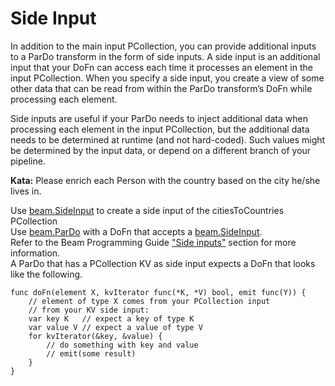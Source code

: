 <!--
    Licensed to the Apache Software Foundation (ASF) under one
    or more contributor license agreements.  See the NOTICE file
    distributed with this work for additional information
    regarding copyright ownership.  The ASF licenses this file
    to you under the Apache License, Version 2.0 (the
    "License"); you may not use this file except in compliance
    with the License.  You may obtain a copy of the License at

      http://www.apache.org/licenses/LICENSE-2.0

    Unless required by applicable law or agreed to in writing,
    software distributed under the License is distributed on an
    "AS IS" BASIS, WITHOUT WARRANTIES OR CONDITIONS OF ANY
    KIND, either express or implied.  See the License for the
    specific language governing permissions and limitations
    under the License.
-->

# Side Input

In addition to the main input PCollection, you can provide additional inputs to a ParDo transform 
in the form of side inputs. A side input is an additional input that your DoFn can access each time 
it processes an element in the input PCollection. When you specify a side input, you create a view 
of some other data that can be read from within the ParDo transform’s DoFn while processing each 
element.

Side inputs are useful if your ParDo needs to inject additional data when processing each element 
in the input PCollection, but the additional data needs to be determined at runtime (and not 
hard-coded). Such values might be determined by the input data, or depend on a different branch of 
your pipeline.

**Kata:** Please enrich each Person with the country based on the city he/she lives in.

<div class="hint">
    Use <a href="https://godoc.org/github.com/apache/beam/sdks/go/pkg/beam#hdr-Side_Inputs">
    beam.SideInput</a> to create a side input of the citiesToCountries PCollection
</div>

<div class="hint">
    Use <a href="https://godoc.org/github.com/apache/beam/sdks/go/pkg/beam#ParDo">
    beam.ParDo</a> with a DoFn that accepts a
    <a href="https://godoc.org/github.com/apache/beam/sdks/go/pkg/beam#hdr-Side_Inputs">
    beam.SideInput</a>.
</div>

<div class="hint">
    Refer to the Beam Programming Guide
    <a href="https://beam.apache.org/documentation/programming-guide/#side-inputs">"Side inputs"</a>
    section for more information.
</div>

<div class="hint">
    A ParDo that has a PCollection KV as side input expects a DoFn that looks like the following.    
    
```
func doFn(element X, kvIterator func(*K, *V) bool, emit func(Y)) {
    // element of type X comes from your PCollection input
    // from your KV side input:     
    var key K   // expect a key of type K 
    var value V // expect a value of type V 
    for kvIterator(&key, &value) {
        // do something with key and value
        // emit(some result)
    }
} 
``` 
</div>